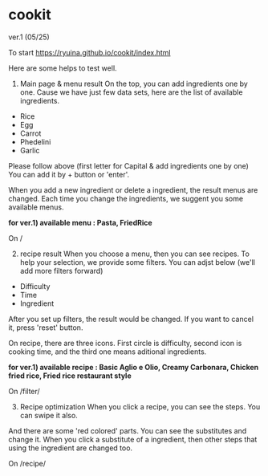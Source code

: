# cookit
ver.1 (05/25)

To start
https://ryuina.github.io/cookit/index.html

Here are some helps to test well.

1. Main page & menu result
On the top, you can add ingredients one by one.
Cause we have just few data sets, here are the list of available ingredients.

* Rice
* Egg
* Carrot
* Phedelini
* Garlic

Please follow above (first letter for Capital & add ingredients one by one)
You can add it by + button or 'enter'.

When you add a new ingredient or delete a ingredient, the result menus are changed.
Each time you change the ingredients, we suggent you some available menus.  

**for ver.1) available menu : Pasta, FriedRice**  

On /

2. recipe result
When you choose a menu, then you can see recipes.
To help your selection, we provide some filters.
You can adjst below (we'll add more filters forward)

* Difficulty
* Time
* Ingredient

After you set up filters, the result would be changed.
If you want to cancel it, press 'reset' button.

On recipe, there are three icons.
First circle is difficulty, second icon is cooking time, and the third one means aditional ingredients.

**for ver.1) available recipe : Basic Aglio e Olio, Creamy Carbonara, Chicken fried rice, Fried rice restaurant style**

On /filter/

3. Recipe optimization
When you click a recipe, you can see the steps.
You can swipe it also.

And there are some 'red colored' parts. You can see the substitutes and change it. 
When you click a substitute of a ingredient, then other steps that using the ingredient are changed too.

On /recipe/

